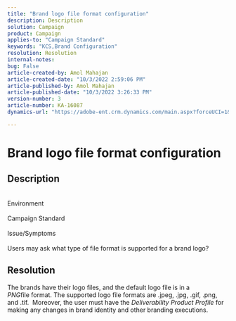 ```yaml
---
title: "Brand logo file format configuration"
description: Description
solution: Campaign
product: Campaign
applies-to: "Campaign Standard"
keywords: "KCS,Brand Configuration"
resolution: Resolution
internal-notes: 
bug: False
article-created-by: Amol Mahajan
article-created-date: "10/3/2022 2:59:06 PM"
article-published-by: Amol Mahajan
article-published-date: "10/3/2022 3:26:33 PM"
version-number: 3
article-number: KA-16087
dynamics-url: "https://adobe-ent.crm.dynamics.com/main.aspx?forceUCI=1&pagetype=entityrecord&etn=knowledgearticle&id=82aa72ea-2b43-ed11-bba2-0022480869de"

---
```

# Brand logo file format configuration

## Description

<br>Environment<br><br>
Campaign Standard
<br><br>Issue/Symptoms<br><br>
Users may ask what type of file format is supported for a brand logo?


## Resolution


The brands have their logo files, and the default logo file is in a *PNG*file format. The supported logo file formats are .jpeg, .jpg, .gif, .png, and .tif.  Moreover, the user must have the *Deliverability Product Profile* for making any changes in brand identity and other branding executions.


